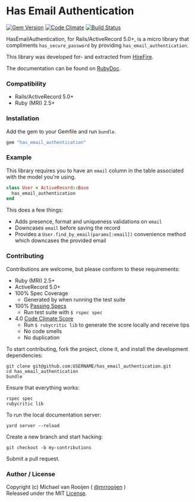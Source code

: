 # Has Email Authentication

[![Gem Version](https://badge.fury.io/rb/has_email_authentication.svg)](http://badge.fury.io/rb/has_email_authentication)
[![Code Climate](https://codeclimate.com/github/mrrooijen/has_email_authentication.png)](https://codeclimate.com/github/mrrooijen/has_email_authentication)
[![Build Status](https://travis-ci.org/mrrooijen/has_email_authentication.svg)](https://travis-ci.org/mrrooijen/has_email_authentication)

HasEmailAuthentication, for Rails/ActiveRecord 5.0+, is a micro library that compliments `has_secure_password` by providing `has_email_authentication`.

This library was developed for- and extracted from [HireFire].

The documentation can be found on [RubyDoc].


### Compatibility

- Rails/ActiveRecord 5.0+
- Ruby (MRI) 2.5+


### Installation

Add the gem to your Gemfile and run `bundle`.

```rb
gem "has_email_authentication"
```


### Example

This library requires you to have an `email` column in the table associated
with the model you're using.

```rb
class User < ActiveRecord::Base
  has_email_authentication
end
```

This does a few things:

- Adds presence, format and uniqueness validations on `email`
- Downcases `email` before saving the record
- Provides a `User.find_by_email(params[:email])`
    convenience method which downcases the provided email


### Contributing

Contributions are welcome, but please conform to these requirements:

- Ruby (MRI) 2.5+
- ActiveRecord 5.0+
- 100% Spec Coverage
  - Generated by when running the test suite
- 100% [Passing Specs]
  - Run test suite with `$ rspec spec`
- 4.0 [Code Climate Score]
  - Run `$ rubycritic lib` to generate the score locally and receive tips
  - No code smells
  - No duplication

To start contributing, fork the project, clone it, and install the development dependencies:

```
git clone git@github.com:USERNAME/has_email_authentication.git
cd has_email_authentication
bundle
```

Ensure that everything works:

```
rspec spec
rubycritic lib
```

To run the local documentation server:

```
yard server --reload
```

Create a new branch and start hacking:

```
git checkout -b my-contributions
```

Submit a pull request.


### Author / License

Copyright (c) Michael van Rooijen ( [@mrrooijen] )<br />
Released under the MIT [License].

[@mrrooijen]: https://twitter.com/mrrooijen
[HireFire]: http://hirefire.io
[Passing Specs]: https://travis-ci.org/mrrooijen/has_email_authentication
[Code Climate Score]: https://codeclimate.com/github/mrrooijen/has_email_authentication
[RubyDoc]: http://rubydoc.info/github/mrrooijen/has_email_authentication/master/frames
[License]: https://github.com/mrrooijen/has_email_authentication/blob/master/LICENSE
[RubyGems.org]: https://rubygems.org/gems/has_email_authentication
